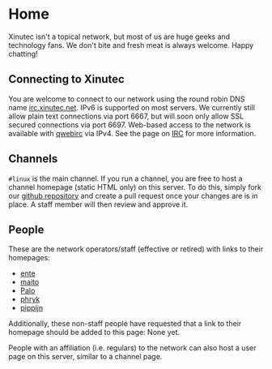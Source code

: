 Home
====

Xinutec isn't a topical network, but most of us are huge geeks and technology
fans. We don't bite and fresh meat is always welcome. Happy chatting!

Connecting to Xinutec
---------------------

You are welcome to connect to our network using the round robin DNS name
[irc.xinutec.net](irc://irc.xinutec.net). IPv6 is supported on most servers.
We currently still allow plain text connections via port 6667, but will soon
only allow SSL secured connections via port 6697. Web-based access to the
network is available with [qwebirc](http://qwebirc.xinutec.net/) via IPv4.
See the page on [IRC](irc) for more information.

Channels
--------

`#linux` is the main channel. If you run a channel, you are free to host a
channel homepage (static HTML only) on this server. To do this, simply fork
our [github repository](https://github.com/xinutec/xinutec.github.io/) and
create a pull request once your changes are is in place. A staff member will
then review and approve it.

People
------

These are the network operators/staff (effective or retired) with links to
their homepages:

- [ente](http://barfooze.de/)
- [maito](http://maito.name/)
- [Palo](http://des-grauens.de/)
- [phryk](http://phryk.net/)
- [pippijn](http://xinutec.org/~pippijn)

Additionally, these non-staff people have requested that a link to their
homepage should be added to this page: None yet.

People with an affiliation (i.e. regulars) to the network can also host a user
page on this server, similar to a channel page.
